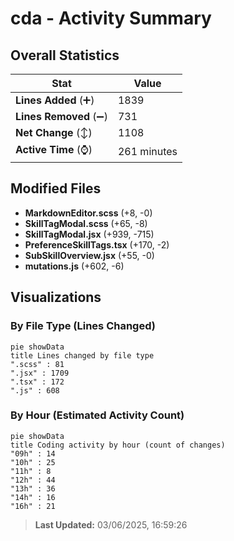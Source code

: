 # cda - Activity Summary 

## Overall Statistics

| Stat                   | Value                                                             |
| ---------------------- | ----------------------------------------------------------------- |
| **Lines Added** (➕)   | 1839                                          |
| **Lines Removed** (➖) | 731                                        |
| **Net Change** (↕)    | 1108                |
| **Active Time** (⌚)   | 261 minutes |


## Modified Files
- **MarkdownEditor.scss** (+8, -0)
- **SkillTagModal.scss** (+65, -8)
- **SkillTagModal.jsx** (+939, -715)
- **PreferenceSkillTags.tsx** (+170, -2)
- **SubSkillOverview.jsx** (+55, -0)
- **mutations.js** (+602, -6)

## Visualizations

### By File Type (Lines Changed)

```mermaid
pie showData
title Lines changed by file type
".scss" : 81
".jsx" : 1709
".tsx" : 172
".js" : 608
```

### By Hour (Estimated Activity Count)

```mermaid
pie showData
title Coding activity by hour (count of changes)
"09h" : 14
"10h" : 25
"11h" : 8
"12h" : 44
"13h" : 36
"14h" : 16
"16h" : 21
```


> **Last Updated:** 03/06/2025, 16:59:26